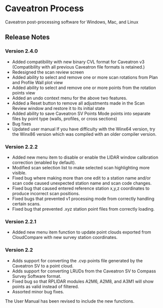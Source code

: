 # Caveatron Process
Caveatron post-processing software for Windows, Mac, and Linux

## Release Notes
### Version 2.4.0
- Added compatibility with new binary CVL format for Caveatron v3 (Compatibility with all previous Caveatron file formats is retained.)
- Redesigned the scan review screen
- Added ability to select and remove one or more scan rotations from Plan and Profile Wall plot view
- Added ability to select and remove one or more points from the rotation points view
- Added an undo context menu for the above two features.
- Added a Reset button to remove all adjustments made in the Scan Review window and restore it to its initial state
- Added ability to save Caveatron SV Points Mode points into separate files by point type (walls, profiles, or cross sections)
- Bug fixes
- Updated user manual
If you have difficulty with the Winx64 version, try the Winx86 version which was compiled with an older compiler version.

### Version 2.2.2
- Added new menu item to disable or enable the LIDAR window calibration correction (enabled by default).
- Modified scan selection list to make selected scan highlighting more visible.
- Fixed bug where making more than one edit to a station name and/or scan code caused unexpected station name and scan code changes.
- Fixed bug that caused entered reference station x,y,z coordinates to produce incorrect scan positions.
- Fixed bugs that prevented v1 processing mode from correctly handling certain scans.
- Fixed bug that prevented .xyz station point files from correctly loading.

### Version 2.2.1
- Added new menu item function to update point clouds exported from CloudCompare with new survey station coordinates.

### Version 2.2
- Adds support for converting the .cvp points file generated by the Caveatron SV to a point cloud.
- Adds support for converting LRUDs from the Caveatron SV to Compass Survey Software format.
- Fixed bug so that RPLIDAR modules A2M6, A2M8, and A3M1 will show points as valid instead of filtered.
- Assorted minor bug fixes.

The User Manual has been revised to include the new functions.

